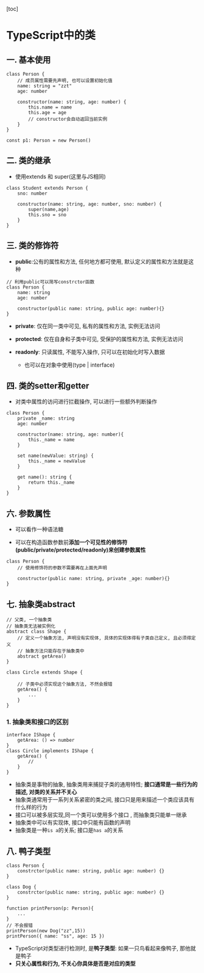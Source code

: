 [toc]

# TypeScript中的类

## 一. 基本使用

```tsx
class Person {
	// 成员属性需要先声明, 也可以设置初始化值
	name: string = "zzt"
    age: number
    
    constructor(name: string, age: number) {
        this.name = name
        this.age = age
        // constructor会自动返回当前实例
    }
}

const p1: Person = new Person()
```



## 二. 类的继承

- 使用extends 和 super(这里与JS相同)

```tsx
class Student extends Person {
	sno: number
    
    constructor(name: string, age: number, sno: number) {
        super(name,age)
        this.sno = sno
    }
}
```



## 三. 类的修饰符

- **public**:公有的属性和方法, 任何地方都可使用, 默认定义的属性和方法就是这种

```tsx
// 利用public可以简写constrctor函数
class Person {
    name: string
    age: number
    
    constructor(public name: string, public age: number){}
}
```



- **private**: 仅在同一类中可见, 私有的属性和方法, 实例无法访问
- **protected**: 仅在自身和子类中可见, 受保护的属性和方法, 实例无法访问

- **readonly**: 只读属性, 不能写入操作, 只可以在初始化时写入数据
  - 也可以在对象中使用(type | interface)




## 四. 类的setter和getter

- 对类中属性的访问进行拦截操作, 可以进行一些额外判断操作

```tsx
class Person {
    private _name: string
    age: number
    
    constructor(name: string, age: number){
        this._name = name
    }
    
    set name(newValue: string) {
        this._name = newValue
    }
    
    get name(): string {
        return this._name
    }
}
```



## 六. 参数属性

- 可以看作一种语法糖

- 可以在构造函数参数前**添加一个可见性的修饰符(public/private/protected/readonly)来创建参数属性**

```tsx
class Person {
    // 使用修饰符的参数不需要再在上面先声明
    
    constructor(public name: string, private _age: number){}
}
```



## 七. 抽象类abstract

```tsx
// 父类, 一个抽象类
// 抽象类无法被实例化
abstract class Shape {
    // 定义一个抽象方法, 声明没有实现体, 具体的实现体得有子类自己定义, 且必须得定义
    // 抽象方法只能存在于抽象类中
    abstract getArea()
}

class Circle extends Shape {
    
    // 子类中必须实现这个抽象方法, 不然会报错
    getArea() {
        ...
    }
}
```

### 1. 抽象类和接口的区别

```tsx
interface IShape {
    getArea: () => number
}
class Circle implements IShape {
    getArea() {
        // 
    }
}
```

- 抽象类是事物的抽象, 抽象类用来捕捉子类的通用特性;  **接口通常是一些行为的描述, 对类的关系并不关心**
- 抽象类通常用于一系列关系紧密的类之间, 接口只是用来描述一个类应该具有什么样的行为
- 接口可以被多层实现,同一个类可以使用多个接口 , 而抽象类只能单一继承
- 抽象类中可以有实现体, 接口中只能有函数的声明
- 抽象类是一种`is a`的关系; 接口是`has a`的关系



## 八. 鸭子类型

 ```tsx
 class Person {
     constrctor(public name: string, public age: number) {}
 }
 
 class Dog {
     constrctor(public name: string, public age: number) {}
 }
 
 function printPerson(p: Person){
     ...
 }
 // 不会报错
 printPerson(new Dog("zz",15))
 printPerson({ name: "ss", age: 15 })
 ```

- TypeScript对类型进行检测时, 是**鸭子类型**: 如果一只鸟看起来像鸭子, 那他就是鸭子
- **只关心属性和行为, 不关心你具体是否是对应的类型**